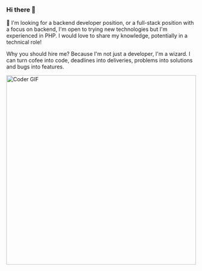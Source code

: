 ### Hi there 👋


👯 I'm looking for a backend developer position, or a full-stack position with a focus on backend, 
I'm open to trying new technologies but I'm experienced in PHP. I would love to share my knowledge, 
potentially in a technical role!

Why you should hire me? Because I'm not just a developer, I'm a wizard. I can turn cofee into code, deadlines into deliveries, problems into solutions and bugs into features.

<img src="https://i.pinimg.com/originals/e4/6c/b7/e46cb733dbbe6889fc26d100c1cc1861.gif" alt="Coder GIF" data-canonical-src="
https://i.pinimg.com/originals/e4/6c/b7/e46cb733dbbe6889fc26d100c1cc1861.gif" style="width:500px">

<!--
<img src="https://camo.githubusercontent.com/1256f8b9a2509fbad8f65a76ceaa2c356ff0d1ab/68747470733a2f2f6d656469612e67697068792e636f6d2f6d656469612f31334867774773584630616947592f67697068792e676966" alt="Coder GIF" data-canonical-src="https://media.giphy.com/media/SWoSkN6DxTszqIKEqv/giphy.gif" style="width:500px">
-->
